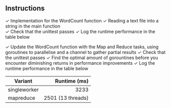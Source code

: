 ## Instructions
✓ Implementation for the WordCount function 
✓ Reading a text file into a string in the main function  
✓ Check that the unittest passes
✓ Log the runtime performance in the table below

✓ Update the WordCount function with the Map and Reduce tasks, using goroutines to parallelise and a channel to gather partial results
✓ Check that the unittest passes
✓ Find the optimal amount of gorountines before you encounter diminishing returns in performance improvements
✓ Log the runtime performance in the table below

| Variant      | Runtime (ms)       |
| ------------ | ------------:      |
| singleworker |         3233       | 
| mapreduce    | 2501 (13 threads)  |